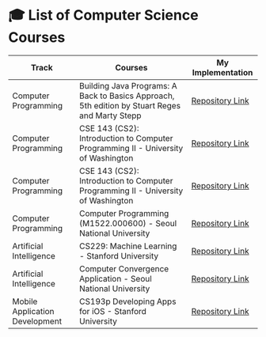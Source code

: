 # 🎓 List of Computer Science Courses


| Track                  | Courses                                                                                            | My Implementation |
| -----------            | -----------                                                                                        |------         |
|  Computer Programming  | Building Java Programs: A Back to Basics Approach, 5th edition by Stuart Reges and Marty Stepp     |[Repository Link](https://github.com/hoduchieu01/Computer-Programming) |
|  Computer Programming  | CSE 143 (CS2): Introduction to Computer Programming II - University of Washington                  |[Repository Link](https://github.com/hoduchieu01/Computer-Programming) |
|  Computer Programming  | CSE 143 (CS2): Introduction to Computer Programming II - University of Washington                  |[Repository Link](https://github.com/hoduchieu01/Computer-Programming) |
|  Computer Programming  | Computer Programming (M1522.000600) - Seoul National University                 |[Repository Link](https://github.com/hoduchieu01/Computer-Programming) |
|  Artificial Intelligence  | CS229: Machine Learning - Stanford University                                                   |[Repository Link](https://github.com/hoduchieu01/CS229-Machine-Learning) |
|  Artificial Intelligence | Computer Convergence Application - Seoul National University                                      |[Repository Link](https://github.com/hoduchieu01/Computer-Convergence-Application)|
|  Mobile Application Development | CS193p Developing Apps for iOS - Stanford University                                      |[Repository Link](https://github.com/hoduchieu01/CS193p-Developing-Apps-for-iOS)|
